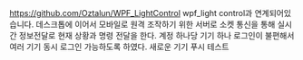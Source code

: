 https://github.com/Oztalun/WPF_LightControl
wpf_light control과 연계되어있습니다.
데스크톱에 이어서 모바일로 원격 조작하기 위한 서버로 소켓 통신을 통해 실시간 정보전달로 현재 상황과 명령 전달을 한다.
계정 하나당 기기 하나 로그인이 불편해서 여러 기기 동시 로그인 가능하도록 하였다.
새로운 기기 푸시 테스트